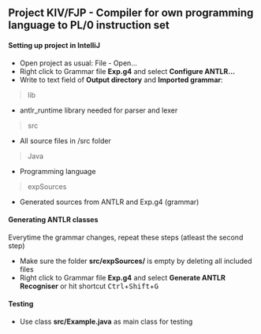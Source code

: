 ## Project KIV/FJP - Compiler for own programming language to PL/0 instruction set

#### Setting up project in IntelliJ
- Open project as usual: File - Open...
- Right click to Grammar file **Exp.g4** and select **Configure ANTLR...**
- Write to text field of **Output directory** and **Imported grammar**: 
>lib
- antlr_runtime library needed for parser and lexer
>src
- All source files in /src folder
>Java
- Programming language 
>expSources
- Generated sources from ANTLR and Exp.g4 (grammar)

#### Generating ANTLR classes
Everytime the grammar changes, repeat these steps (atleast the second step)
- Make sure the folder **src/expSources/** is empty by deleting all included files
- Right click to Grammar file **Exp.g4** and select **Generate ANTLR Recogniser** or hit shortcut <kbd>Ctrl</kbd>+<kbd>Shift</kbd>+<kbd>G</kbd>

#### Testing 
- Use class **src/Example.java** as main class for testing
